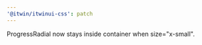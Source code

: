 ```yaml
---
'@itwin/itwinui-css': patch
---
```


ProgressRadial now stays inside container when size="x-small".
